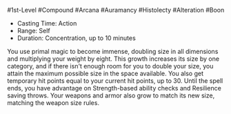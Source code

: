 #1st-Level #Compound #Arcana #Auramancy #Histolecty #Alteration #Boon
 
- Casting Time: Action
- Range: Self
- Duration: Concentration, up to 10 minutes  

You use primal magic to become immense, doubling size in all dimensions and multiplying your weight by eight. This growth increases its size by one category, and if there isn't enough room for you to double your size, you attain the maximum possible size in the space available. You also get temporary hit points equal to your current hit points, up to 30. Until the spell ends, you have advantage on Strength-based ability checks and Resilience saving throws. Your weapons and armor also grow to match its new size, matching the weapon size rules.